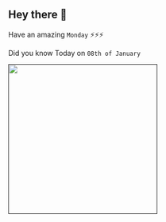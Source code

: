 ## Hey there 👋
Have an amazing `Monday` ⚡⚡⚡

Did you know Today on `08th of January`
 
 [<img src="" width="300" />]() 
 ```

```
